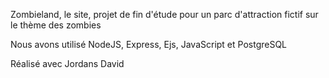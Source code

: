 Zombieland, le site, projet de fin d'étude pour un parc d'attraction fictif sur le thème des zombies

Nous avons utilisé NodeJS, Express, Ejs, JavaScript et PostgreSQL

Réalisé avec Jordans David